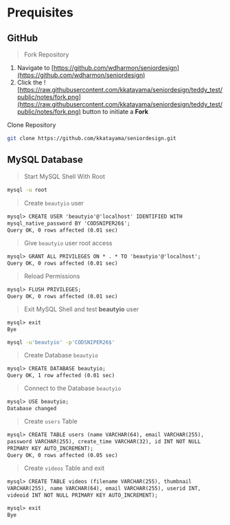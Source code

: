# Prequisites
## GitHub
> Fork Repository
1) Navigate to [https://github.com/wdharmon/seniordesign](https://github.com/wdharmon/seniordesign)
2) Click the ![https://raw.githubusercontent.com/kkatayama/seniordesign/teddy_test/public/notes/fork.png](https://raw.githubusercontent.com/kkatayama/seniordesign/teddy_test/public/notes/fork.png) button to initiate a **Fork**

Clone Repository

```bash
git clone https://github.com/kkatayama/seniordesign.git
```

## MySQL Database
> Start MySQL Shell With Root

```bash
mysql -u root
```

> Create `beautyio` user

```mysql
mysql> CREATE USER 'beautyio'@'localhost' IDENTIFIED WITH mysql_native_password BY 'CODSNIPER26$';
Query OK, 0 rows affected (0.01 sec)
```

> Give `beautyio` user root access

```mysql
mysql> GRANT ALL PRIVILEGES ON * . * TO 'beautyio'@'localhost';
Query OK, 0 rows affected (0.01 sec)
```

> Reload Permissions

```mysql
mysql> FLUSH PRIVILEGES;
Query OK, 0 rows affected (0.01 sec)
```

> Exit MySQL Shell and test **beautyio** user

```mysql
mysql> exit
Bye
```
```bash
mysql -u'beautyio' -p'CODSNIPER26$'
```

> Create Database `beautyio`
```mysql
mysql> CREATE DATABASE beautyio;
Query OK, 1 row affected (0.01 sec)
```

> Connect to the Database `beautyio`
```mysql
mysql> USE beautyio;
Database changed
```

> Create `users` Table
```mysql
mysql> CREATE TABLE users (name VARCHAR(64), email VARCHAR(255), password VARCHAR(255), create_time VARCHAR(32), id INT NOT NULL PRIMARY KEY AUTO_INCREMENT);
Query OK, 0 rows affected (0.05 sec)
```

> Create `videos` Table and exit
```mysql
mysql> CREATE TABLE videos (filename VARCHAR(255), thumbnail VARCHAR(255), name VARCHAR(64), email VARCHAR(255), userid INT, videoid INT NOT NULL PRIMARY KEY AUTO_INCREMENT);
```

```mysql
mysql> exit
Bye
```

